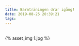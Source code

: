 ```yaml
---
title: Barnträningen drar igång!
date: 2019-08-25 20:39:21
tags:
---
```


<div style="padding-top: 20px; width: 100%;">
	{% asset_img 1.jpg %}
</div>